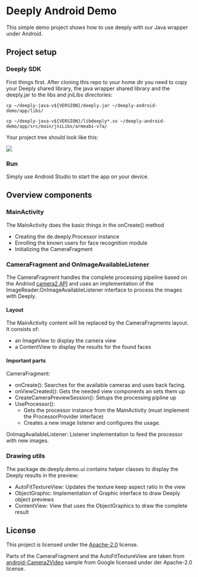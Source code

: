 # Deeply Android Demo

This simple demo project shows how to use deeply with our Java wrapper under Android.

## Project setup

### Deeply SDK

First things first. After cloning this repo to your home dir you need to copy your
Deeply shared library, the java wrapper shared library and the deeply.jar
to the libs and jniLibs directories:

```
cp ~/deeply-java-v${VERSION}/deeply.jar ~/deeply-android-demo/app/libs/

cp ~/deeply-java-v${VERSION}/libdeeply*.so ~/deeply-android-demo/app/src/main/jniLibs/armeabi-v7a/
```

Your project tree should look like this:

![](doc/deeply-libs-overview.png)

### Run

Simply use Android Studio to start the app on your device.

## Overview components

### MainActivity

The MainActivity does the basic things in the onCreate() method
 * Creating the de.deeply.Processor instance
 * Enrolling the known users for face recognition module
 * Initializing the CameraFragment

### CameraFragment and OnImageAvailableListener

The CameraFragment handles the complete processing pipeline based
on the Andriod [camera2 API](https://developer.android.com/reference/android/hardware/camera2/package-summary)
and uses an implementation of the ImageReader.OnImageAvailableListener
interface to process the images with Deeply.

#### Layout

The MainActivity content will be replaced by the CameraFragments layout.
It consists of:
 * an ImageView to display the camera view
 * a ContentView to display the results for the found faces

#### Important parts

CameraFragment:
 * onCreate(): Searches for the available cameras and uses back facing.
 * onViewCreated(): Gets the needed view components an sets them up
 * CreateCameraPreviewSession(): Setups the processing pipline up
 * UseProcessor():
   * Gets the processor instance from the MainActivity
   (must implement the ProcessorProvider interface)
   * Creates a new image listener and configures the usage.

OnImagAvailableListener: Listener implementation to feed the processor
with new images.

### Drawing utils

The package de.deeply.demo.ui contains helper classes to display the
Deeply results in the preview:
 * AutoFitTextureView: Updates the texture keep aspect ratio in the view
 * ObjectGraphic: Implementation of Graphic interface to draw Deeply
 object previews
 * ContentView: View that uses the ObjectGraphics to draw the complete result

## License

This project is licensed under the [Apache-2.0](LICENSE) license.

Parts of the CameraFragment and the AutoFitTextureView are taken from
[android-Camera2Video](https://github.com/googlesamples/android-Camera2Video)
sample from Google licensed under der Apache-2.0 license.